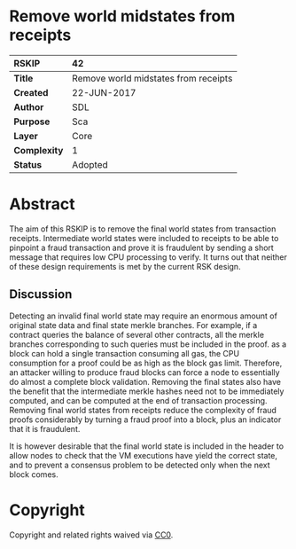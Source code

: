 # Remove world midstates from receipts

|RSKIP          |42           |
| :------------ |:-------------|
|**Title**      |Remove world midstates from receipts|
|**Created**    |22-JUN-2017 |
|**Author**     |SDL |
|**Purpose**    |Sca |
|**Layer**      |Core |
|**Complexity** |1 |
|**Status**     |Adopted | 

# **Abstract**

The aim of this RSKIP is to remove the final world states from transaction receipts. Intermediate world states were included to receipts to be able to pinpoint a fraud transaction and prove it is fraudulent by sending a short message that requires low CPU processing to verify. It turns out that neither of these design requirements is met by the current RSK design.

## Discussion

Detecting an invalid final world state may require an enormous amount of original state data and final state merkle branches. For example, if a contract queries the balance of several other contracts, all the merkle branches corresponding to such queries must be included in the proof. as a block can hold a single transaction consuming all gas, the CPU consumption for a proof could be as high as the block gas limit. Therefore, an attacker willing to produce fraud blocks can force a node to essentially do almost a complete block validation. Removing the final states also have the benefit that the intermediate merkle hashes need not to be immediately computed, and can be computed at the end of transaction processing. Removing final world states from receipts reduce the complexity of fraud proofs considerably by turning a fraud proof into a block, plus an indicator that it is fraudulent. 

It is however desirable that the final world state is included in the header to allow nodes to check that the VM executions have yield the correct state, and to prevent a consensus problem to be detected only when the next block comes.

# **Copyright**

Copyright and related rights waived via [CC0](https://creativecommons.org/publicdomain/zero/1.0/).